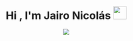 <h1 align="center"><b>Hi , I'm Jairo Nicolás </b><img src="https://media.giphy.com/media/hvRJCLFzcasrR4ia7z/giphy.gif" width="35"></h1>

<p align="center">
  <a href="https://github.com/DenverCoder1/readme-typing-svg"><img src="https://readme-typing-svg.herokuapp.com?font=Time+New+Roman&color=cyan&size=25&center=true&vCenter=true&width=600&height=100&lines=Jairo+Nicolás+Gómez+💻..&hearts;++;Systems and Computing Engineering Student+👨🏻‍🎓,;Passionate+about+technology+and+sports,;Entrepeneurship+and+growth+are+my+passions,;Active+Learner,;Love+to+learn+new+stuffs..<3"></a>
</p>


<br>

<!--
Here are some ideas to get you started:

- 🔭 I’m currently working on ...
- 🌱 I’m currently learning ...
- 👯 I’m looking to collaborate on ...
- 🤔 I’m looking for help with ...
- 💬 Ask me about ...
- 📫 How to reach me: ...
- 😄 Pronouns: ...
- ⚡ Fun fact: ...
-->
